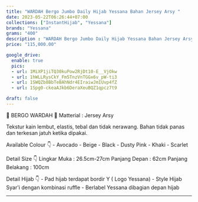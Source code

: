 ```yaml
---
title: "WARDAH Bergo Jumbo Daily Hijab Yessana Bahan Jersey Arsy "
date: 2023-05-22T06:26:44+07:00
collections: ["InstantHijab", "Yessana"]
brands: "Yessana"
grams: "400"
description : "WARDAH Bergo Jumbo Daily Hijab Yessana Bahan Jersey Arsy "
price: "115,000.00"

google_drive:
  enable: true
  pics:
  - url: 1MiXP1jiTQ30kuPow2RjDt10-E__VjOkw
  - url: 1hWLLRysCkY_Fm5TnzVnTGGx6v_pW-ti3
  - url: 1SWQZb8BbTeBAhNdr4EIraiwJmIUvp4fZ
  - url: 1Spg0-ckeaAJkb6DeraXeuBQZ1qpcz7t9

draft: false
---
```


🌺 BERGO WARDAH 🌺
Matterial : Jersey Arsy

Tekstur kain lembut, elastis, tebal dan tidak nerawang. Bahan tidak panas dan terkesan jatuh ketika dipakai. 

Available Colour 👇
    - Avocado
    - Beige
    - Black
    - Dusty Pink
    - Khaki
    - Scarlet

Detail Size 👇
 Lingkar Muka : 26.5cm-27cm
 Panjang Depan : 62cm
 Panjang Belakang : 100cm
 
Detail Hijab 👇
    - Pad hijab terdapat bordir Y ( Logo Yessana) 
    - Style Hijab Syar'i dengan kombinasi ruffle
    - Berlabel Yessana dibagian depan hijab
______        
